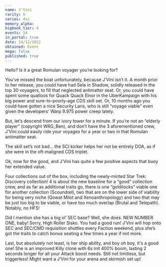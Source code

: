 ```yaml
---
name: J'Vini
rarity: 5
series: dsc
memory_alpha:
bigbook_tier: 4
events: 54
in_portal: true
date: 14/12/2022
obtained: Event
mega: false
published: true
---
```


Hello?  Is it a great Romulan voyager you’re looking for?

You’ve missed the boat unfortunately, because J’Vini isn’t it. A month prior to her release, you could have had Sela in Shadow, solidly released in the top 30 voyagers, to fill that neglected antimatter seat. Or, you could have spent some quatloos for Quack Quack Elnor in the UberKampaign with his big power and sure-to-poorly-age CDS skill set. Or, 10 months ago you could have gotten a nice Security Laris, who is still “voyage viable” even given the developers’ Warp 9.975 power creep lately.

But, let’s descend from our ivory tower for a minute. If you’re not an “elderly player” (copyright WRG_Ben), and don’t have the 3 aforementioned crew, J’Vini could easily ride your voyages for a year or two in that Romulan antimatter seat.

The skill set’s not bad… the SCI kicker helps her not be entirely DOA, as if she were in the oft-maligned CDS triplet.

Ok, now for the good, and J’Vini has quite a few positive aspects that buoy her extended value.

Four collections out of the box, including the newly-minted Star Trek: Discovery collection! 4 is about the new baseline for a “good” collection crew, and as far as additional traits go, there is one “goldilocks” viable one for another collection (Scoundrel), two that are on the lower side of viability for being very niche (Qowat Milot and Xenoanthropology) and two that may be just too big to be viable, or have too much overlap (Brutal and Telepath). Notably, no HFS!

Did I mention she has a big ol’ SEC base? Well, she does. NEW NUMBER ONE, baby!  Sorry, High Roller Sisko. You had a good run! J’Vini will hop onto SEC and SEC/CMD requisition shuttles every Faction weekend, plus she’s got the traits to catch bonus seating a few times a year if not more.
 
Last, but absolutely not least, is her ship ability, and boy oh boy, it's a good one! She is an improved Killy clone with 6s init 400% boom, lasting 2 seconds longer for all your Attack boost needs. Still not limitless, but triggerless!  Might want a J’Vini for your arena and skirmish set up!

